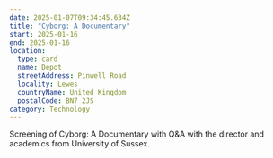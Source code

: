```yaml
---
date: 2025-01-07T09:34:45.634Z
title: "Cyborg: A Documentary"
start: 2025-01-16
end: 2025-01-16
location:
  type: card
  name: Depot
  streetAddress: Pinwell Road
  locality: Lewes
  countryName: United Kingdom
  postalCode: BN7 2JS
category: Technology
---
```


Screening of Cyborg: A Documentary with Q&A with the director and academics from University of Sussex.
